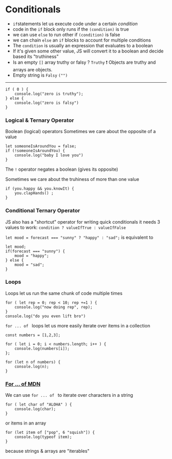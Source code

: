 # Conditionals
- `if`statements let us execute code under a certain *condition* 
- code in the `if` block only runs if the `(condition)` is true
- we can use `else` to run other if `(condition)` is false
- we can chain `else` an `if` blocks to account for multiple conditions
- The `condition` is usually an expression that evaluates to a boolean
- If it's given some other value, JS will convert it to a boolean and decide based its "truthiness"
- Is an empty `[]` array truthy or falsy ? `Truthy` ❗ Objects are truthy and arrays are objects.
- Empty string is `Falsy` `("")`
---

    if ( 0 ) {
    	console.log("zero is truthy");
    } else {
    	console.log("zero is falsy")
    }

### Logical & Ternary Operator
Boolean (logical) operators 
Sometimes we care about the opposite of a value 

    let someoneIsAroundYou = false;
    if (!someoneIsAroundYou) {
    	console.log("baby I love you")
    }

The `!` operator negates a boolean (gives its opposite)

Sometimes we care about the truhiness of more than one value

    if (you.happy && you.knowIt) {
    	you.clapHands() ;
    }

### Conditional Ternary Operator
JS also has a "shortcut" operator for writing quick conditionals it needs 3 values to work:
`condition ? valueIfTrue : valueIfFalse`

`let mood = forecast === "sunny" ? "happy" : "sad";`
is equivalent to

    let mood;
    if(forecast === "sunny") {
    	mood = "happy";
    } else {
    	mood = "sad";
    }


### Loops
Loops let us run the same chunk of code multiple times

    for ( let rep = 0; rep < 10; rep +=1 ) {
    	console.log("now doing rep", rep);
    }
    console.log("do you even lift bro")

`for ... of ` loops let us more easily iterate over items in a collection

`const numbers = [1,2,3];`

    for ( let i = 0; i < numbers.length; i++ ) {
    	console.log(numbers[i]);
    };

    for (let n of numbers) {
    	console.log(n);
    }

### [For ... of MDN](https://developer.mozilla.org/en-US/docs/Web/JavaScript/Reference/Statements/for...of)

We can use `for ... of ` to iterate over characters in a string

    for ( let char of "ALOHA" ) {
    	console.log(char);
    }

or items in an array

    for (let item of ["pop", 6 "squish"]) {
	    console.log(typeof item);
    }

because strings & arrays are "iterables"